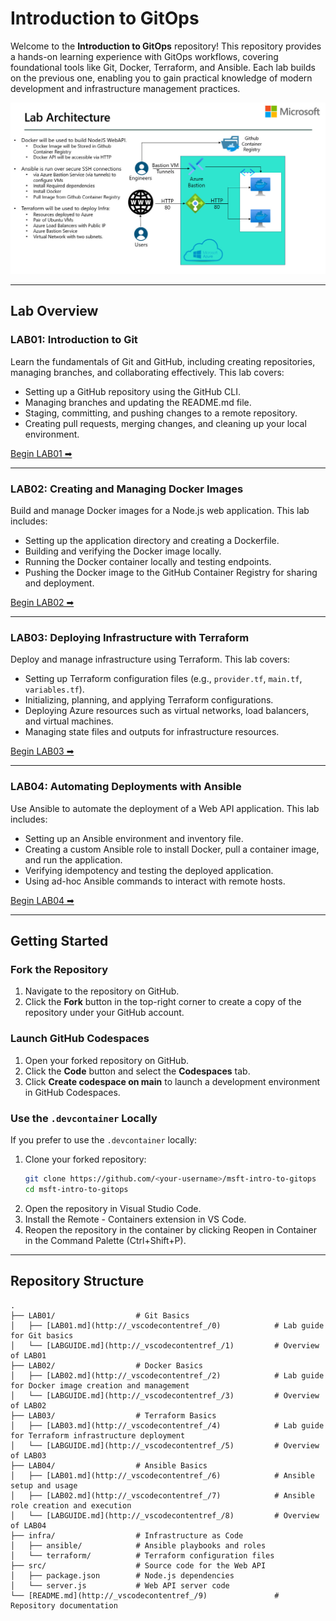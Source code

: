 # Introduction to GitOps

Welcome to the **Introduction to GitOps** repository! This repository provides a hands-on learning experience with GitOps workflows, covering foundational tools like Git, Docker, Terraform, and Ansible. Each lab builds on the previous one, enabling you to gain practical knowledge of modern development and infrastructure management practices. 

![alt text](Files/lab_architecture.jpg)

---

## Lab Overview

### LAB01: Introduction to Git
Learn the fundamentals of Git and GitHub, including creating repositories, managing branches, and collaborating effectively. This lab covers:
- Setting up a GitHub repository using the GitHub CLI.
- Managing branches and updating the README.md file.
- Staging, committing, and pushing changes to a remote repository.
- Creating pull requests, merging changes, and cleaning up your local environment.

[Begin LAB01 ➡](LAB01/LABGUIDE.md)

---

### LAB02: Creating and Managing Docker Images
Build and manage Docker images for a Node.js web application. This lab includes:
- Setting up the application directory and creating a Dockerfile.
- Building and verifying the Docker image locally.
- Running the Docker container locally and testing endpoints.
- Pushing the Docker image to the GitHub Container Registry for sharing and deployment.

[Begin LAB02 ➡](LAB02/LABGUIDE.md)

---

### LAB03: Deploying Infrastructure with Terraform
Deploy and manage infrastructure using Terraform. This lab covers:
- Setting up Terraform configuration files (e.g., `provider.tf`, `main.tf`, `variables.tf`).
- Initializing, planning, and applying Terraform configurations.
- Deploying Azure resources such as virtual networks, load balancers, and virtual machines.
- Managing state files and outputs for infrastructure resources.

[Begin LAB03 ➡](LAB03/LABGUIDE.md)

---

### LAB04: Automating Deployments with Ansible
Use Ansible to automate the deployment of a Web API application. This lab includes:
- Setting up an Ansible environment and inventory file.
- Creating a custom Ansible role to install Docker, pull a container image, and run the application.
- Verifying idempotency and testing the deployed application.
- Using ad-hoc Ansible commands to interact with remote hosts.

[Begin LAB04 ➡](LAB04/LABGUIDE.md)

---

## Getting Started

### Fork the Repository
1. Navigate to the repository on GitHub.
2. Click the **Fork** button in the top-right corner to create a copy of the repository under your GitHub account.

### Launch GitHub Codespaces
1. Open your forked repository on GitHub.
2. Click the **Code** button and select the **Codespaces** tab.
3. Click **Create codespace on main** to launch a development environment in GitHub Codespaces.

### Use the `.devcontainer` Locally
If you prefer to use the `.devcontainer` locally:
1. Clone your forked repository:
   ```sh
   git clone https://github.com/<your-username>/msft-intro-to-gitops
   cd msft-intro-to-gitops
2. Open the repository in Visual Studio Code.
3. Install the Remote - Containers extension in VS Code.
4. Reopen the repository in the container by clicking Reopen in Container in the Command Palette (Ctrl+Shift+P).


---

## Repository Structure

```plaintext
.
├── LAB01/                  # Git Basics
│   ├── [LAB01.md](http://_vscodecontentref_/0)            # Lab guide for Git basics
│   └── [LABGUIDE.md](http://_vscodecontentref_/1)         # Overview of LAB01
├── LAB02/                  # Docker Basics
│   ├── [LAB02.md](http://_vscodecontentref_/2)            # Lab guide for Docker image creation and management
│   └── [LABGUIDE.md](http://_vscodecontentref_/3)         # Overview of LAB02
├── LAB03/                  # Terraform Basics
│   ├── [LAB03.md](http://_vscodecontentref_/4)            # Lab guide for Terraform infrastructure deployment
│   └── [LABGUIDE.md](http://_vscodecontentref_/5)         # Overview of LAB03
├── LAB04/                  # Ansible Basics
│   ├── [LAB01.md](http://_vscodecontentref_/6)            # Ansible setup and usage
│   ├── [LAB02.md](http://_vscodecontentref_/7)            # Ansible role creation and execution
│   └── [LABGUIDE.md](http://_vscodecontentref_/8)         # Overview of LAB04
├── infra/                  # Infrastructure as Code
│   ├── ansible/            # Ansible playbooks and roles
│   └── terraform/          # Terraform configuration files
├── src/                    # Source code for the Web API
│   ├── package.json        # Node.js dependencies
│   └── server.js           # Web API server code
└── [README.md](http://_vscodecontentref_/9)               # Repository documentation